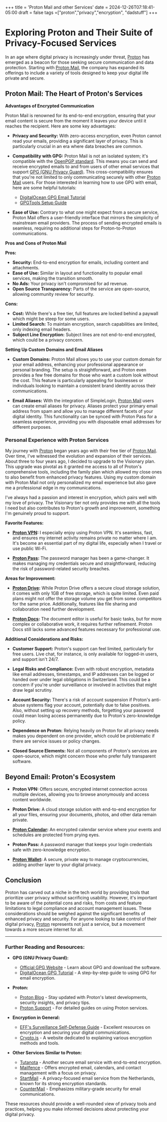 +++
title = 'Proton Mail and other Services'
date = 2024-12-26T07:18:41-05:00
draft = false
tags =["proton","privacy","encryption", "dadstuff"]
+++

# Exploring Proton and Their Suite of Privacy-Focused Services

In an age where digital privacy is increasingly under threat, [Proton](https://proton.me/) has emerged as a beacon for those seeking secure communication and data protection. Starting with [Proton Mail](https://proton.me/mail), the company has expanded its offerings to include a variety of tools designed to keep your digital life private and secure.

## Proton Mail: The Heart of Proton's Services

**Advantages of Encrypted Communication**

Proton Mail is renowned for its end-to-end encryption, ensuring that your email content is secure from the moment it leaves your device until it reaches the recipient. Here are some key advantages:

- **Privacy and Security:** With zero-access encryption, even Proton cannot read your emails, providing a significant layer of privacy. This is particularly crucial in an era where data breaches are common.
  
- **Compatibility with GPG:** Proton Mail is not an isolated system; it's compatible with the [OpenPGP standard](https://www.openpgp.org/). This means you can send and receive encrypted emails to and from users of other email services that support [GPG (GNU Privacy Guard)](https://gnupg.org/). This cross-compatibility ensures that you're not limited to only communicating securely with other [Proton Mail](https://proton.me/mail) users. For those interested in learning how to use GPG with email, here are some helpful tutorials:
  - [DigitalOcean GPG Email Tutorial](https://www.digitalocean.com/community/tutorials/how-to-use-gpg-to-encrypt-and-sign-messages)[](https://www.digitalocean.com/community/tutorials/how-to-use-gpg-to-encrypt-and-sign-messages)
  - [GPGTools Setup Guide](https://gpgtools.tenderapp.com/kb/how-to/first-steps-where-do-i-start-where-do-i-begin-setup-gpgtools-create-a-new-key-your-first-encrypted-email)[](https://gpgtools.tenderapp.com/kb/how-to/first-steps-where-do-i-start-where-do-i-begin-setup-gpgtools-create-a-new-key-your-first-encrypted-email)

- **Ease of Use:** Contrary to what one might expect from a secure service, Proton Mail offers a user-friendly interface that mirrors the simplicity of mainstream email providers. The process of sending encrypted emails is seamless, requiring no additional steps for Proton-to-Proton communications.

**Pros and Cons of Proton Mail**

**Pros:**
- **Security:** End-to-end encryption for emails, including content and attachments.
- **Ease of Use:** Similar in layout and functionality to popular email services, making the transition smooth.
- **No Ads:** Your privacy isn't compromised for ad revenue.
- **Open Source Transparency:** Parts of the service are open-source, allowing community review for security.

**Cons:**
- **Cost:** While there's a free tier, full features are locked behind a paywall which might be steep for some users.
- **Limited Search:** To maintain encryption, search capabilities are limited, only indexing email headers.
- **Subject Line Encryption:** Subject lines are not end-to-end encrypted, which could be a privacy concern.

**Setting Up Custom Domains and Email Aliases**

- **Custom Domains:** Proton Mail allows you to use your custom domain for your email address, enhancing your professional appearance or personal branding. The setup is straightforward, and Proton even provides a few free domains for those who want a custom look without the cost. This feature is particularly appealing for businesses or individuals looking to maintain a consistent brand identity across their communications.

- **Email Aliases:** With the integration of SimpleLogin, [Proton Mail](https://proton.me/mail) users can create email aliases for privacy. Aliases protect your primary email address from spam and allow you to manage different facets of your digital identity. This functionality can be synced with Proton Pass for a seamless experience, providing you with disposable email addresses for different purposes.

### Personal Experience with Proton Services

My journey with [Proton](https://proton.me/) began years ago with their free tier of [Proton Mail](https://proton.me/mail). Over time, I've witnessed the evolution and expansion of their services. About three to four years ago, I decided to upgrade to the Visionary plan. This upgrade was pivotal as it granted me access to all of Proton's comprehensive tools, including the family plan which allowed my close ones to also benefit from enhanced privacy features. Using my custom domain with Proton Mail not only personalized my email experience but also gave me a professional edge in my communications.

I've always had a passion and interest in encryption, which pairs well with my love of privacy. The Visionary tier not only provides me with all the tools I need but also contributes to Proton's growth and improvement, something I'm genuinely proud to support.

**Favorite Features:**

- **[Proton VPN](https://protonvpn.com/):** I especially enjoy using Proton VPN. It's seamless, fast, and ensures my internet activity remains private no matter where I am. It's become an essential part of my digital life, especially when I travel or use public Wi-Fi.

- **[Proton Pass](https://proton.me/pass):** The password manager has been a game-changer. It makes managing my credentials secure and straightforward, reducing the risk of password-related security breaches.

**Areas for Improvement:**

- **[Proton Drive](https://proton.me/drive):** While Proton Drive offers a secure cloud storage solution, it comes with only 1GB of free storage, which is quite limited. Even paid plans might not offer the storage volume you get from some competitors for the same price. Additionally, features like file sharing and collaboration need further development.

- **[Proton Docs](https://proton.me/docs):** The document editor is useful for basic tasks, but for more complex or collaborative work, it requires further refinement. Proton Docs still lacks some advanced features necessary for professional use.

**Additional Considerations and Risks:**

- **Customer Support:** Proton's support can feel limited, particularly for free users. Live chat, for instance, is only available for logged-in users, and support isn't 24/7.

- **Legal Risks and Compliance:** Even with robust encryption, metadata like email addresses, timestamps, and IP addresses can be logged or handed over under legal obligations in Switzerland. This could be a concern if you're under surveillance or involved in activities that might draw legal scrutiny.

- **Account Security:** There's a risk of account suspension if Proton's anti-abuse systems flag your account, potentially due to false positives. Also, without setting up recovery methods, forgetting your password could mean losing access permanently due to Proton's zero-knowledge policy.

- **Dependence on Proton:** Relying heavily on Proton for all privacy needs makes you dependent on one provider, which could be problematic if there are service issues or policy changes.

- **Closed Source Elements:** Not all components of Proton's services are open-source, which might concern those who prefer fully transparent software.

## Beyond Email: Proton's Ecosystem

- **Proton VPN:** Offers secure, encrypted internet connection across multiple devices, allowing you to browse anonymously and access content worldwide.
  
- **Proton Drive:** A cloud storage solution with end-to-end encryption for all your files, ensuring your documents, photos, and other data remain private.

- **[Proton Calendar](https://proton.me/calendar):** An encrypted calendar service where your events and schedules are protected from prying eyes.

- **Proton Pass:** A password manager that keeps your login credentials safe with zero-knowledge encryption.

- **[Proton Wallet](https://proton.me/wallet):** A secure, private way to manage cryptocurrencies, adding another layer to your digital privacy.


## Conclusion

Proton has carved out a niche in the tech world by providing tools that prioritize user privacy without sacrificing usability. However, it's important to be aware of the potential cons and risks, from costs and feature limitations to legal compliance and account management issues. These considerations should be weighed against the significant benefits of enhanced privacy and security. For anyone looking to take control of their digital privacy, [Proton](https://proton.me/) represents not just a service, but a movement towards a more secure internet for all.

-----

### Further Reading and Resources:

- **GPG (GNU Privacy Guard):**
  - [Official GPG Website](https://gnupg.org/) - Learn about GPG and download the software.
  - [DigitalOcean GPG Tutorial](https://www.digitalocean.com/community/tutorials/how-to-use-gpg-to-encrypt-and-sign-messages) - A step-by-step guide to using GPG for email encryption.

- **Proton:**
  - [Proton Blog](https://proton.me/blog) - Stay updated with Proton's latest developments, security insights, and privacy tips.
  - [Proton Support](https://proton.me/support) - For detailed guides on using Proton services.

- **Encryption in General:**
  - [EFF's Surveillance Self-Defense Guide](https://ssd.eff.org/en) - Excellent resources on encryption and securing your digital communications.
  - [Crypto.is](https://crypto.is/) - A website dedicated to explaining various encryption methods and tools.

- **Other Services Similar to Proton:**
  - [Tutanota](https://tutanota.com/) - Another secure email service with end-to-end encryption.
  - [Mailfence](https://mailfence.com/) - Offers encrypted email, calendars, and contact management with a focus on privacy.
  - [StartMail](https://www.startmail.com/) - A privacy-focused email service from the Netherlands, known for its strong encryption standards.
  - [CounterMail](https://countermail.com/) - Emphasizes military-grade security for email communications.

These resources should provide a well-rounded view of privacy tools and practices, helping you make informed decisions about protecting your digital privacy.
